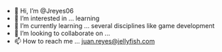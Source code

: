 - 👋 Hi, I’m @Jreyes06
- 👀 I’m interested in ... learning 
- 🌱 I’m currently learning ... several disciplines like game development
- 💞️ I’m looking to collaborate on ... 
- 📫 How to reach me ... juan.reyes@jellyfish.com

<!---
Jreyes06/Jreyes06 is a ✨ special ✨ repository because its `README.md` (this file) appears on your GitHub profile.
You can click the Preview link to take a look at your changes.
--->
